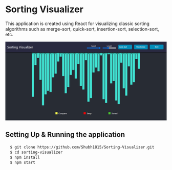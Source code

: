 # Sorting Visualizer

This application is created using React for visualizing classic sorting algorithms such as merge-sort, quick-sort, insertion-sort, selection-sort, etc.

![](/public/sv.png)

## Setting Up & Running the application

```
  $ git clone https://github.com/Shubh1815/Sorting-Visualizer.git
  $ cd sorting-visualizer
  $ npm install
  $ npm start
```
